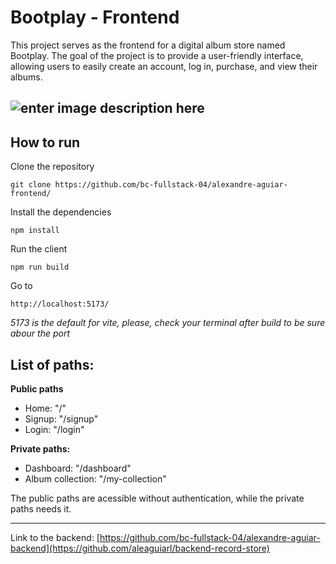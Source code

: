 
# Bootplay - Frontend

This project serves as the frontend for a digital album store named Bootplay. The goal of the project is to provide a user-friendly interface, allowing users to easily create an account, log in, purchase, and view their albums.

![enter image description here](https://i.imgur.com/JnrBsan.png)
---
## How to run
Clone the repository
```
git clone https://github.com/bc-fullstack-04/alexandre-aguiar-frontend/
```
Install the dependencies
```
npm install
```

Run the client
```
npm run build
```
Go to 
```
http://localhost:5173/ 
```
*5173 is the default for vite, please, check your terminal after build to be sure abour the port*

## **List of paths**:

**Public paths**
- Home:  "/"
 - Signup:  "/signup"
 - Login: "/login"

**Private paths:**
 - Dashboard: "/dashboard"
 - Album collection: "/my-collection"

The public paths are acessible without authentication, while the private paths needs it.

---
Link to the backend: [https://github.com/bc-fullstack-04/alexandre-aguiar-backend](https://github.com/aleaguiarl/backend-record-store)
